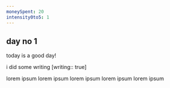 ```yaml
---
moneySpent: 20
intensity0to5: 1
---
```

## day no 1
today is a good day!
 

i did some writing [writing:: true]

lorem ipsum lorem ipsum lorem ipsum lorem ipsum lorem ipsum
